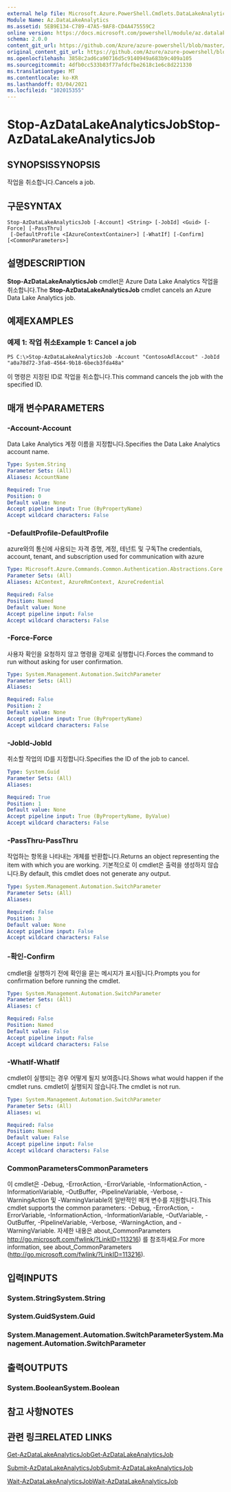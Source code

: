 ```yaml
---
external help file: Microsoft.Azure.PowerShell.Cmdlets.DataLakeAnalytics.dll-Help.xml
Module Name: Az.DataLakeAnalytics
ms.assetid: 5EB9E134-C789-47A5-9AF8-CD4A475559C2
online version: https://docs.microsoft.com/powershell/module/az.datalakeanalytics/stop-azdatalakeanalyticsjob
schema: 2.0.0
content_git_url: https://github.com/Azure/azure-powershell/blob/master/src/DataLakeAnalytics/DataLakeAnalytics/help/Stop-AzDataLakeAnalyticsJob.md
original_content_git_url: https://github.com/Azure/azure-powershell/blob/master/src/DataLakeAnalytics/DataLakeAnalytics/help/Stop-AzDataLakeAnalyticsJob.md
ms.openlocfilehash: 3858c2ad6ca90716d5c9140949a683b9c409a105
ms.sourcegitcommit: 4dfb0cc533b83f77afdcfbe2618c1e6c8d221330
ms.translationtype: MT
ms.contentlocale: ko-KR
ms.lasthandoff: 03/04/2021
ms.locfileid: "102015355"
---
```

# <span data-ttu-id="42f54-101">Stop-AzDataLakeAnalyticsJob</span><span class="sxs-lookup"><span data-stu-id="42f54-101">Stop-AzDataLakeAnalyticsJob</span></span>

## <span data-ttu-id="42f54-102">SYNOPSIS</span><span class="sxs-lookup"><span data-stu-id="42f54-102">SYNOPSIS</span></span>
<span data-ttu-id="42f54-103">작업을 취소합니다.</span><span class="sxs-lookup"><span data-stu-id="42f54-103">Cancels a job.</span></span>

## <span data-ttu-id="42f54-104">구문</span><span class="sxs-lookup"><span data-stu-id="42f54-104">SYNTAX</span></span>

```
Stop-AzDataLakeAnalyticsJob [-Account] <String> [-JobId] <Guid> [-Force] [-PassThru]
 [-DefaultProfile <IAzureContextContainer>] [-WhatIf] [-Confirm] [<CommonParameters>]
```

## <span data-ttu-id="42f54-105">설명</span><span class="sxs-lookup"><span data-stu-id="42f54-105">DESCRIPTION</span></span>
<span data-ttu-id="42f54-106">**Stop-AzDataLakeAnalyticsJob** cmdlet은 Azure Data Lake Analytics 작업을 취소합니다.</span><span class="sxs-lookup"><span data-stu-id="42f54-106">The **Stop-AzDataLakeAnalyticsJob** cmdlet cancels an Azure Data Lake Analytics job.</span></span>

## <span data-ttu-id="42f54-107">예제</span><span class="sxs-lookup"><span data-stu-id="42f54-107">EXAMPLES</span></span>

### <span data-ttu-id="42f54-108">예제 1: 작업 취소</span><span class="sxs-lookup"><span data-stu-id="42f54-108">Example 1: Cancel a job</span></span>
```
PS C:\>Stop-AzDataLakeAnalyticsJob -Account "ContosoAdlAccout" -JobId "a0a78d72-3fa8-4564-9b18-6becb3fda48a"
```

<span data-ttu-id="42f54-109">이 명령은 지정된 ID로 작업을 취소합니다.</span><span class="sxs-lookup"><span data-stu-id="42f54-109">This command cancels the job with the specified ID.</span></span>

## <span data-ttu-id="42f54-110">매개 변수</span><span class="sxs-lookup"><span data-stu-id="42f54-110">PARAMETERS</span></span>

### <span data-ttu-id="42f54-111">-Account</span><span class="sxs-lookup"><span data-stu-id="42f54-111">-Account</span></span>
<span data-ttu-id="42f54-112">Data Lake Analytics 계정 이름을 지정합니다.</span><span class="sxs-lookup"><span data-stu-id="42f54-112">Specifies the Data Lake Analytics account name.</span></span>

```yaml
Type: System.String
Parameter Sets: (All)
Aliases: AccountName

Required: True
Position: 0
Default value: None
Accept pipeline input: True (ByPropertyName)
Accept wildcard characters: False
```

### <span data-ttu-id="42f54-113">-DefaultProfile</span><span class="sxs-lookup"><span data-stu-id="42f54-113">-DefaultProfile</span></span>
<span data-ttu-id="42f54-114">azure와의 통신에 사용되는 자격 증명, 계정, 테넌트 및 구독</span><span class="sxs-lookup"><span data-stu-id="42f54-114">The credentials, account, tenant, and subscription used for communication with azure</span></span>

```yaml
Type: Microsoft.Azure.Commands.Common.Authentication.Abstractions.Core.IAzureContextContainer
Parameter Sets: (All)
Aliases: AzContext, AzureRmContext, AzureCredential

Required: False
Position: Named
Default value: None
Accept pipeline input: False
Accept wildcard characters: False
```

### <span data-ttu-id="42f54-115">-Force</span><span class="sxs-lookup"><span data-stu-id="42f54-115">-Force</span></span>
<span data-ttu-id="42f54-116">사용자 확인을 요청하지 않고 명령을 강제로 실행합니다.</span><span class="sxs-lookup"><span data-stu-id="42f54-116">Forces the command to run without asking for user confirmation.</span></span>

```yaml
Type: System.Management.Automation.SwitchParameter
Parameter Sets: (All)
Aliases:

Required: False
Position: 2
Default value: None
Accept pipeline input: True (ByPropertyName)
Accept wildcard characters: False
```

### <span data-ttu-id="42f54-117">-JobId</span><span class="sxs-lookup"><span data-stu-id="42f54-117">-JobId</span></span>
<span data-ttu-id="42f54-118">취소할 작업의 ID를 지정합니다.</span><span class="sxs-lookup"><span data-stu-id="42f54-118">Specifies the ID of the job to cancel.</span></span>

```yaml
Type: System.Guid
Parameter Sets: (All)
Aliases:

Required: True
Position: 1
Default value: None
Accept pipeline input: True (ByPropertyName, ByValue)
Accept wildcard characters: False
```

### <span data-ttu-id="42f54-119">-PassThru</span><span class="sxs-lookup"><span data-stu-id="42f54-119">-PassThru</span></span>
<span data-ttu-id="42f54-120">작업하는 항목을 나타내는 개체를 반환합니다.</span><span class="sxs-lookup"><span data-stu-id="42f54-120">Returns an object representing the item with which you are working.</span></span>
<span data-ttu-id="42f54-121">기본적으로 이 cmdlet은 출력을 생성하지 않습니다.</span><span class="sxs-lookup"><span data-stu-id="42f54-121">By default, this cmdlet does not generate any output.</span></span>

```yaml
Type: System.Management.Automation.SwitchParameter
Parameter Sets: (All)
Aliases:

Required: False
Position: 3
Default value: None
Accept pipeline input: False
Accept wildcard characters: False
```

### <span data-ttu-id="42f54-122">-확인</span><span class="sxs-lookup"><span data-stu-id="42f54-122">-Confirm</span></span>
<span data-ttu-id="42f54-123">cmdlet을 실행하기 전에 확인을 묻는 메시지가 표시됩니다.</span><span class="sxs-lookup"><span data-stu-id="42f54-123">Prompts you for confirmation before running the cmdlet.</span></span>

```yaml
Type: System.Management.Automation.SwitchParameter
Parameter Sets: (All)
Aliases: cf

Required: False
Position: Named
Default value: False
Accept pipeline input: False
Accept wildcard characters: False
```

### <span data-ttu-id="42f54-124">-WhatIf</span><span class="sxs-lookup"><span data-stu-id="42f54-124">-WhatIf</span></span>
<span data-ttu-id="42f54-125">cmdlet이 실행되는 경우 어떻게 될지 보여줍니다.</span><span class="sxs-lookup"><span data-stu-id="42f54-125">Shows what would happen if the cmdlet runs.</span></span>
<span data-ttu-id="42f54-126">cmdlet이 실행되지 않습니다.</span><span class="sxs-lookup"><span data-stu-id="42f54-126">The cmdlet is not run.</span></span>

```yaml
Type: System.Management.Automation.SwitchParameter
Parameter Sets: (All)
Aliases: wi

Required: False
Position: Named
Default value: False
Accept pipeline input: False
Accept wildcard characters: False
```

### <span data-ttu-id="42f54-127">CommonParameters</span><span class="sxs-lookup"><span data-stu-id="42f54-127">CommonParameters</span></span>
<span data-ttu-id="42f54-128">이 cmdlet은 -Debug, -ErrorAction, -ErrorVariable, -InformationAction, -InformationVariable, -OutBuffer, -PipelineVariable, -Verbose, -WarningAction 및 -WarningVariable의 일반적인 매개 변수를 지원합니다.</span><span class="sxs-lookup"><span data-stu-id="42f54-128">This cmdlet supports the common parameters: -Debug, -ErrorAction, -ErrorVariable, -InformationAction, -InformationVariable, -OutVariable, -OutBuffer, -PipelineVariable, -Verbose, -WarningAction, and -WarningVariable.</span></span> <span data-ttu-id="42f54-129">자세한 내용은 about_CommonParameters http://go.microsoft.com/fwlink/?LinkID=113216) 를 참조하세요.</span><span class="sxs-lookup"><span data-stu-id="42f54-129">For more information, see about_CommonParameters (http://go.microsoft.com/fwlink/?LinkID=113216).</span></span>

## <span data-ttu-id="42f54-130">입력</span><span class="sxs-lookup"><span data-stu-id="42f54-130">INPUTS</span></span>

### <span data-ttu-id="42f54-131">System.String</span><span class="sxs-lookup"><span data-stu-id="42f54-131">System.String</span></span>

### <span data-ttu-id="42f54-132">System.Guid</span><span class="sxs-lookup"><span data-stu-id="42f54-132">System.Guid</span></span>

### <span data-ttu-id="42f54-133">System.Management.Automation.SwitchParameter</span><span class="sxs-lookup"><span data-stu-id="42f54-133">System.Management.Automation.SwitchParameter</span></span>

## <span data-ttu-id="42f54-134">출력</span><span class="sxs-lookup"><span data-stu-id="42f54-134">OUTPUTS</span></span>

### <span data-ttu-id="42f54-135">System.Boolean</span><span class="sxs-lookup"><span data-stu-id="42f54-135">System.Boolean</span></span>

## <span data-ttu-id="42f54-136">참고 사항</span><span class="sxs-lookup"><span data-stu-id="42f54-136">NOTES</span></span>

## <span data-ttu-id="42f54-137">관련 링크</span><span class="sxs-lookup"><span data-stu-id="42f54-137">RELATED LINKS</span></span>

[<span data-ttu-id="42f54-138">Get-AzDataLakeAnalyticsJob</span><span class="sxs-lookup"><span data-stu-id="42f54-138">Get-AzDataLakeAnalyticsJob</span></span>](./Get-AzDataLakeAnalyticsJob.md)

[<span data-ttu-id="42f54-139">Submit-AzDataLakeAnalyticsJob</span><span class="sxs-lookup"><span data-stu-id="42f54-139">Submit-AzDataLakeAnalyticsJob</span></span>](./Submit-AzDataLakeAnalyticsJob.md)

[<span data-ttu-id="42f54-140">Wait-AzDataLakeAnalyticsJob</span><span class="sxs-lookup"><span data-stu-id="42f54-140">Wait-AzDataLakeAnalyticsJob</span></span>](./Wait-AzDataLakeAnalyticsJob.md)


